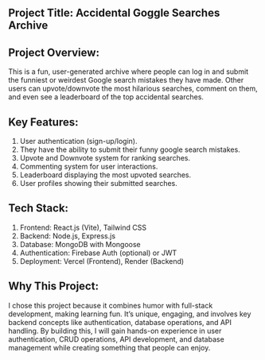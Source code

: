  
 ## Project Title: Accidental Goggle Searches Archive

## Project Overview: 
This is a fun, user-generated archive where people can log in and submit the funniest or weirdest Google search mistakes they have made. Other users can upvote/downvote the most hilarious searches, comment on them, and even see a leaderboard of the top accidental searches.

## Key Features: 
1. User authentication (sign-up/login). 
2. They have the ability to submit their funny google search mistakes. 
3. Upvote and Downvote system for ranking searches. 
4. Commenting system for user interactions. 
5. Leaderboard displaying the most upvoted searches. 
6. User profiles showing their submitted searches.

## Tech Stack: 
1. Frontend: React.js (Vite), Tailwind CSS 
2. Backend: Node.js, Express.js 
3. Database: MongoDB with Mongoose 
4. Authentication: Firebase Auth (optional) or JWT 
5. Deployment: Vercel (Frontend), Render (Backend)

## Why This Project: 
I chose this project because it combines humor with full-stack development, making learning fun. It’s unique, engaging, and involves key backend concepts like authentication, database operations, and API handling. By building this, I will gain hands-on experience in user authentication, CRUD operations, API development, and database management while creating something that people can enjoy.
